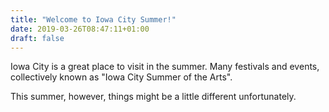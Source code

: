 ```yaml
---
title: "Welcome to Iowa City Summer!"
date: 2019-03-26T08:47:11+01:00
draft: false
---
```

Iowa City is a great place to visit in the summer. Many festivals and events, collectively known as "Iowa City Summer of the Arts".

This summer, however, things might be a little different unfortunately.